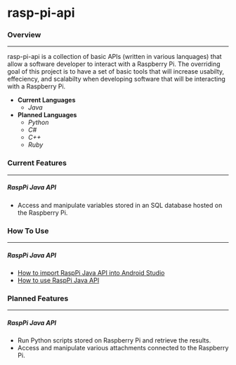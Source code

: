 # rasp-pi-api


### Overview
---
rasp-pi-api is a collection of basic APIs (written in various lanquages) that allow a software developer to  interact with a Raspberry Pi. The overriding goal of this project is to have a set of basic tools that will increase usabilty, effeciency, and scalabilty when developing software that will be interacting with a Raspberry Pi. 
- **Current Languages**
    * *Java*
- **Planned Languages**
    * *Python*
    * *C#*
    * *C++*
    * *Ruby*

### Current Features 
---
##### RaspPi Java API
- Access and manipulate variables stored in an SQL database hosted on the Raspberry Pi.

### How To Use
---
##### RaspPi Java API
- [How to import RaspPi Java API into Android Studio]
- [How to use RaspPi Java API]


[How to import RaspPi Java API into Android Studio]: <https://github.com/seayjohnny/rasp-pi-api/wiki/How-to-Import-RaspPiJavaAPI-into-Android-Studio>
[How to use RaspPi Java API]: <https://github.com/seayjohnny/rasp-pi-api/wiki/How-to-Use-RaspPi-Java-API>

### Planned Features
---
##### RaspPi Java API
- Run Python scripts stored on Raspberry Pi and retrieve the results.
- Access and manipulate various attachments connected to the Raspberry Pi.
